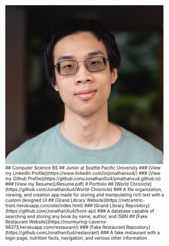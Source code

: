 <img src="/Headshot.jpg" width="500">
## Computer Science BS
## Junior at Seattle Pacific University
### [View my LinkedIn Profile](https://www.linkedin.com/in/jonathanxu4/)
### [View my Github Profile](https://github.com/JonathanXu4/jonathanxu4.github.io)
### [View my Resume](/Resume.pdf)
# Portfolio
## [World Chronicle](https://github.com/JonathanXu4/World-Chronicle)
### A file organization, viewing, and creation app made for storing and manipulating rich text with a custom designed UI
## [Grand Library Website](https://netcentric-front.herokuapp.com/site/index.html)
### [Grand Library Repository](https://github.com/JonathanXu4/front-api)
### A database capable of searching and storing any book by name, author, and ISBN
## [Fake Restaurant Website](https://murmuring-caverns-96373.herokuapp.com/restaurant/)
### [Fake Restaurant Repository](https://github.com/JonathanXu4/restaurant)
### A fake restaurant with a login page, nutrition facts, navigation, and various other information
